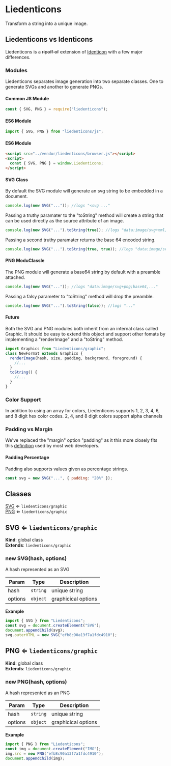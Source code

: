 # Liedenticons

Transform a string into a unique image.

## Liedenticons vs Identicons

Liedenticons is a ~~ripoff of~~ extension of [Identicon](https://github.com/stewartlord/identicon.js/tree/master) with a few major differences.

### Modules

Liedenticons separates image generation into two separate classes. One to generate SVGs and another to generate PNGs.

#### Common JS Module

```javascript
const { SVG, PNG } = require("liedenticons");
```

#### ES6 Module

```javascript
import { SVG, PNG } from "liedenticons/js";
```

#### ES6 Module

```html
<script src="../vendor/liedenticons/browser.js"></script>
<script>
  const { SVG, PNG } = window.Liedenticons;
</script>
```

#### SVG Class

By default the SVG module will generate an svg string to be embedded in a document.

```javascript
console.log(new SVG("...")); //logs "<svg ..."
```

Passing a truthy paramater to the "toString" method will create a string that can be used
directly as the source attribute of an image.

```javascript
console.log(new SVG("...").toString(true)); //logs "data:image/svg+xml;utf8,<svg ..."
```

Passing a second truthy paramater returns the base 64 encoded string.

```javascript
console.log(new SVG("...").toString(true, true)); //logs "data:image/svg+xml;base64,..."
```

#### PNG ModuClassle

The PNG module will generate a base64 string by default with a preamble attached.

```javascript
console.log(new SVG("...")); //logs "data:image/svg+png;base64,..."
```

Passing a falsy parameter to "toString" method will drop the preamble.

```javascript
console.log(new SVG("...").toString(false)); //logs "..."
```

#### Future

Both the SVG and PNG modules both inherit from an internal class called Graphic.
It should be easy to extend this object and support other fomats by implementing
a "renderImage" and a "toString" method.

```javascript
import Graphics from "Liedenticons/graphic";
class NewFormat extends Graphics {
  renderImage(hash, size, padding, background, foreground) {
    //...
  }
  toString() {
    //...
  }
}
```

### Color Support

In addition to using an array for colors, Liedenticons supports 1, 2, 3, 4, 6, and 8 digit hex color codes.
2, 4, and 8 digit colors support alpha channels

### Padding vs Margin

We've replaced the "margin" option "padding" as it this more closely fits this [definition](https://www.w3schools.com/cSS/css_padding.asp) used by most web developers.

#### Padding Percentage

Padding also supports values given as percentage strings.

```javascript
const svg = new SVG("...", { padding: "20%" });
```

## Classes

<dl>
<dt><a href="#SVG">SVG</a> ⇐ <code>liedenticons/graphic</code></dt>
<dd></dd>
<dt><a href="#PNG">PNG</a> ⇐ <code>liedenticons/graphic</code></dt>
<dd></dd>
</dl>

<a name="SVG"></a>

## SVG ⇐ <code>liedenticons/graphic</code>

**Kind**: global class  
**Extends**: <code>liedenticons/graphic</code>  
<a name="new_SVG_new"></a>

### new SVG(hash, options)

A hash represented as an SVG

| Param   | Type                | Description         |
| ------- | ------------------- | ------------------- |
| hash    | <code>string</code> | unique string       |
| options | <code>object</code> | graphicical options |

**Example**

```js
import { SVG } from "Liedenticons";
const svg = document.createElement("SVG");
document.appendChild(svg);
svg.outerHTML = new SVG("efb8c90a13f7a1fdc4910");
```

<a name="PNG"></a>

## PNG ⇐ <code>liedenticons/graphic</code>

**Kind**: global class  
**Extends**: <code>liedenticons/graphic</code>  
<a name="new_PNG_new"></a>

### new PNG(hash, options)

A hash represented as an PNG

| Param   | Type                | Description         |
| ------- | ------------------- | ------------------- |
| hash    | <code>string</code> | unique string       |
| options | <code>object</code> | graphicical options |

**Example**

```js
import { PNG } from "Liedenticons";
const img = document.createElement("IMG");
img.src = new PNG("efb8c90a13f7a1fdc4910");
document.appendChild(img);
```
